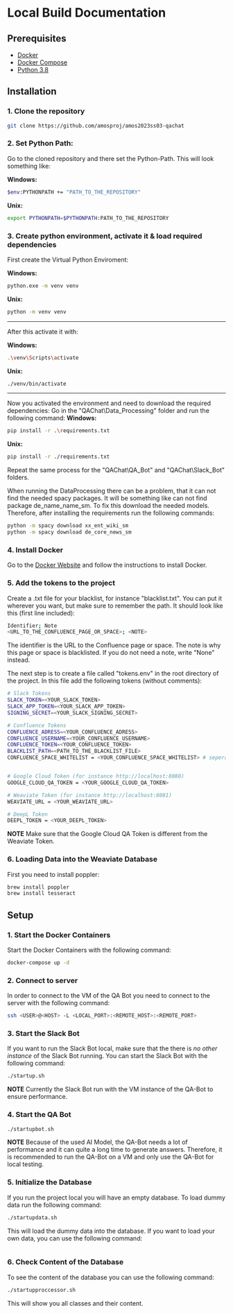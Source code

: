 # Local Build Documentation

## Prerequisites

- [Docker](https://docs.docker.com/get-docker/)
- [Docker Compose](https://docs.docker.com/compose/install/)
- [Python 3.8](https://www.python.org/downloads/release/python-380/)

## Installation

### 1. Clone the repository

```` bash
git clone https://github.com/amosproj/amos2023ss03-qachat
````

### 2. Set Python Path:

Go to the cloned repository and there set the Python-Path. This will look something like:

**Windows:**

```` bash
$env:PYTHONPATH += "PATH_TO_THE_REPOSITORY"
````

**Unix:**

```` bash
export PYTHONPATH=$PYTHONPATH:PATH_TO_THE_REPOSITORY
````

### 3. Create python environment, activate it & load required dependencies

First create the Virtual Python Enviroment:

**Windows:**

```` bash
python.exe -m venv venv
````

**Unix:**

```` bash
python -m venv venv
````

***
After this activate it with:

**Windows:**

```` bash
.\venv\Scripts\activate
````

**Unix:**

```` bash
./venv/bin/activate
````

***
Now you activated the environment and need to download the required dependencies:
Go in the "QAChat\Data_Processing" folder and run the following command:
**Windows:**

```` bash
pip install -r .\requirements.txt
````

**Unix:**

```` bash
pip install -r ./requirements.txt
````

Repeat the same process for the "QAChat\QA_Bot" and "QAChat\Slack_Bot" folders.

When running the DataProcessing there can be a problem, that it can not find the needed spacy packages. It will be
something like can not find package de_name_name_sm. To fix this download the needed models. Therefore, after installing
the requirements run the following commands:

```` bash
python -m spacy download xx_ent_wiki_sm
python -m spacy download de_core_news_sm
````

### 4. Install Docker

Go to the [Docker Website](https://docs.docker.com/engine/install/) and follow the instructions to install Docker.

### 5. Add the tokens to the project

Create a .txt file for your blacklist, for instance "blacklist.txt". You can put it wherever you want, but make sure to remember the path. It should look like this (first line included): 


    
```` bash
Identifier; Note
<URL_TO_THE_CONFLUENCE_PAGE_OR_SPACE>; <NOTE>
````
The identifier is the URL to the Confluence page or space. The note is why this page or space is blacklisted. If you do not need a note, write "None" instead.

The next step is to create a file called "tokens.env" in the root directory of the project. In this file add the following tokens (without comments):

```` bash
# Slack Tokens
SLACK_TOKEN=<YOUR_SLACK_TOKEN>
SLACK_APP_TOKEN=<YOUR_SLACK_APP_TOKEN>
SIGNING_SECRET=<YOUR_SLACK_SIGNING_SECRET>

# Confluence Tokens
CONFLUENCE_ADRESS=<YOUR_CONFLUENCE_ADRESS>
CONFLUENCE_USERNAME=<YOUR_CONFLUENCE_USERNAME>
CONFLUENCE_TOKEN=<YOUR_CONFLUENCE_TOKEN>
BLACKLIST_PATH=<PATH_TO_THE_BLACKLIST_FILE>
CONFLUENCE_SPACE_WHITELIST = <YOUR_CONFLUENCE_SPACE_WHITELIST> # seperated by "," (for instance "space1,space2,space3")


# Google Cloud Token (for instance http://localhost:8080)
GOOGLE_CLOUD_QA_TOKEN = <YOUR_GOOGLE_CLOUD_QA_TOKEN>

# Weaviate Token (for instance http://localhost:8081)
WEAVIATE_URL = <YOUR_WEAVIATE_URL>

# DeepL Token
DEEPL_TOKEN = <YOUR_DEEPL_TOKEN>
````
<!-- TODO: Whitelist and Blacklist -->
**NOTE**
Make sure that the Google Cloud QA Token is different from the Weaviate Token.
<!-- TODO: Add the tokens to the project -->
<!-- TODO: Maybe there'll be different token files -> add to documentation --> 

### 6. Loading Data into the Weaviate Database 
First you need to install poppler: 
```bash
brew install poppler
brew install tesseract
```

## Setup

### 1. Start the Docker Containers

Start the Docker Containers with the following command:

```` bash
docker-compose up -d
````

### 2. Connect to server

In order to connect to the VM of the QA Bot you need to connect to the server with the following command:

```` bash
ssh <USER>@<HOST> -L <LOCAL_PORT>:<REMOTE_HOST>:<REMOTE_PORT>
````

### 3. Start the Slack Bot

If you want to run the Slack Bot local, make sure that the there is _no other instance_ of the Slack Bot running.
You can start the Slack Bot with the following command:

```` bash
./startup.sh
````

**NOTE**
Currently the Slack Bot run with the VM instance of the QA-Bot to ensure performance. <!-- TODO: Add possibility to run
the Slack-Bot local (without VM) -->

### 4. Start the QA Bot

 <!--- TODO: Add guide how to increase performance on MacBook ---> 

````bash 
./startupbot.sh
````

**NOTE**
Because of the used AI Model, the QA-Bot needs a lot of performance and it can quite a long time to generate answers.
Therefore, it is
recommended to run the QA-Bot on a VM and only use the QA-Bot for local testing.

### 5. Initialize the Database

If you run the project local you will have an empty database. To load dummy data run the following command:

````bash
./startupdata.sh
````

This will load the dummy data into the database.
If you want to load your own data, you can use the following command:

````bash
````

<!-- TODO: Add guide how to load own data into the database; currently have to go into the startupdata.sh file and delete "DUMMY" -->

### 6. Check Content of the Database

To see the content of the database you can use the following command:

````bash
./startupproccessor.sh
````

This will show you all classes and their content. 